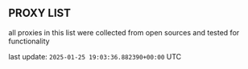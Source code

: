 ## PROXY LIST

all proxies in this list were collected from open sources and tested for functionality

last update: `2025-01-25 19:03:36.882390+00:00` UTC